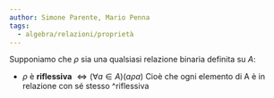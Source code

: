 ```yaml
---
author: Simone Parente, Mario Penna
tags:
  - algebra/relazioni/proprietà
---
```

Supponiamo che $\rho$ sia una qualsiasi relazione binaria definita su $A$:
 - $\rho$ è **riflessiva** $\iff (\forall a \in A)(a \rho a)$
	 Cioè che ogni elemento di A è in relazione con sé stesso ^riflessiva
